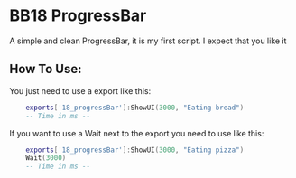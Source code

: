 # BB18 ProgressBar
A simple and clean ProgressBar, it is my first script. I expect that you like it

## How To Use:
You just need to use a export like this:

```lua
    exports['18_progressBar']:ShowUI(3000, "Eating bread")
    -- Time in ms --
```

If you want to use a Wait next to the export you need to use like this:


```lua
    exports['18_progressBar']:ShowUI(3000, "Eating pizza")
    Wait(3000)
    -- Time in ms --
```

